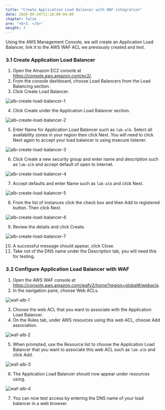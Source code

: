 ```yaml
---
title: "Create Application Load Balancer with WAF integration"
date: 2020-04-24T11:16:09-04:00
chapter: false
pre: "<b>3. </b>"
weight: 3
---
```


Using the AWS Management Console, we will create an Application Load Balancer, link it to the AWS WAF
ACL we previously created and test.

### 3.1 Create Application Load Balancer

1. Open the Amazon EC2 console at https://console.aws.amazon.com/ec2/.
2. From the console dashboard, choose Load Balancers from the Load Balancing section.
3. Click Create Load Balancer.

![alb-create-load-balancer-1](/Security/200_Basic_EC2_with_WAF_Protection/Images/alb-create-load-balancer-1.png)

4. Click Create under the Application Load Balancer section.

![alb-create-load-balancer-2](/Security/200_Basic_EC2_with_WAF_Protection/Images/alb-create-load-balancer-2.png)

5. Enter Name for Application Load Balancer such as `lab-alb`. Select all availability zones in your region then click Next. You will need to click Next again to accept your load balancer is using insecure listener.

![alb-create-load-balancer-3](/Security/200_Basic_EC2_with_WAF_Protection/Images/alb-create-load-balancer-3.png)

6. Click Create a new security group and enter name and description such as `lab-alb` and accept default of open to internet.

![alb-create-load-balancer-4](/Security/200_Basic_EC2_with_WAF_Protection/Images/alb-create-load-balancer-4.png)

7. Accept defaults and enter Name such as `lab-alb` and click Next.

![alb-create-load-balancer-5](/Security/200_Basic_EC2_with_WAF_Protection/Images/alb-create-load-balancer-5.png)

8. From the list of instances click the check box and then Add to registered button. Then click Next.

![alb-create-load-balancer-6](/Security/200_Basic_EC2_with_WAF_Protection/Images/alb-create-load-balancer-6.png)

9. Review the details and click Create.

![alb-create-load-balancer-7](/Security/200_Basic_EC2_with_WAF_Protection/Images/alb-create-load-balancer-7.png)

10. A successful message should appear, click Close.
11. Take not of the DNS name under the Description tab, you will need this for testing.

### 3.2 Configure Application Load Balancer with WAF

1. Open the AWS WAF console at https://console.aws.amazon.com/wafv2/home?region=global#/webacls.
2. In the navigation pane, choose Web ACLs.

![waf-alb-1](/Security/200_Basic_EC2_with_WAF_Protection/Images/waf-alb-1.png)

3. Choose the web ACL that you want to associate with the Application Load Balancer.
4. On the Rules tab, under AWS resources using this web ACL, choose Add association.

![waf-alb-2](/Security/200_Basic_EC2_with_WAF_Protection/Images/waf-alb-2.png)

5. When prompted, use the Resource list to choose the Application Load Balancer that you want to associate this web ACL  such as `lab-alb` and click Add.

![waf-alb-3](/Security/200_Basic_EC2_with_WAF_Protection/Images/waf-alb-3.png)

6. The Application Load Balancer should now appear under resources using.

![waf-alb-4](/Security/200_Basic_EC2_with_WAF_Protection/Images/waf-alb-4.png)

7. You can now test access by entering the DNS name of your load balancer in a web browser.

